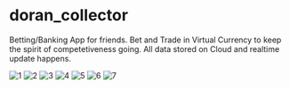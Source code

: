 # doran_collector
 Betting/Banking App for friends.
 Bet and Trade in Virtual Currency to keep the spirit of competetiveness going.
 All data stored on Cloud and realtime update happens.
 
![1](https://user-images.githubusercontent.com/72037648/163344985-8da8e789-3f32-4428-a834-6eb917bf1dda.jpeg|width=100px)
![2](https://user-images.githubusercontent.com/72037648/163345006-de1f5fcd-a60d-4dcc-af01-964a02dcbd1b.jpeg)
![3](https://user-images.githubusercontent.com/72037648/163345011-c4fac1e0-0185-4c1f-9076-db7f55dbeb4a.jpeg)
![4](https://user-images.githubusercontent.com/72037648/163345014-c72a29a9-ba3c-447a-a8a6-35f7208e30c0.jpeg)
![5](https://user-images.githubusercontent.com/72037648/163345019-b5a46f37-a617-44ac-aad1-3e005b53ba6d.jpeg)
![6](https://user-images.githubusercontent.com/72037648/163345020-7f8b6710-1873-4fe9-bfc1-0861122b8e92.jpeg)
![7](https://user-images.githubusercontent.com/72037648/163345021-270774ad-9c38-4d3d-8e79-bc65f6360121.jpeg)
